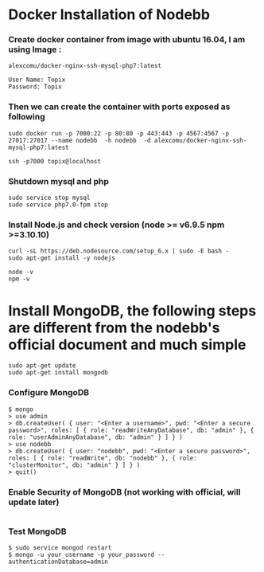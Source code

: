
# Docker Installation of Nodebb

### Create docker container from image with ubuntu 16.04, I am using Image :

```
alexcomu/docker-nginx-ssh-mysql-php7:latest

User Name: Topix
Password: Topix
```

### Then we can create the container with ports exposed as following
```
sudo docker run -p 7000:22 -p 80:80 -p 443:443 -p 4567:4567 -p 27017:27017 --name nodebb  -h nodebb  -d alexcomu/docker-nginx-ssh-mysql-php7:latest 

ssh -p7000 topix@localhost
```
### Shutdown mysql and php

```
sudo service stop mysql
sudo service php7.0-fpm stop
```

### Install Node.js and check version (node >= v6.9.5 npm >=3.10.10)

```
curl -sL https://deb.nodesource.com/setup_6.x | sudo -E bash -
sudo apt-get install -y nodejs

node -v
npm -v
```

# Install MongoDB, the following steps are different from the nodebb's official document and much simple
```
sudo apt-get update
sudo apt-get install mongodb
```
### Configure MongoDB
```
$ mongo
> use admin
> db.createUser( { user: "<Enter a username>", pwd: "<Enter a secure password>", roles: [ { role: "readWriteAnyDatabase", db: "admin" }, { role: "userAdminAnyDatabase", db: "admin" } ] } )
> use nodebb
> db.createUser( { user: "nodebb", pwd: "<Enter a secure password>", roles: [ { role: "readWrite", db: "nodebb" }, { role: "clusterMonitor", db: "admin" } ] } )
> quit()

```
### Enable Security of MongoDB (not working with official, will update later)
```
```
### Test MongoDB
```
$ sudo service mongod restart
$ mongo -u your_username -p your_password --authenticationDatabase=admin
```



















